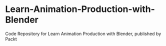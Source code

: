 # Learn-Animation-Production-with-Blender
Code Repository for Learn Animation Production with Blender, published by Packt
